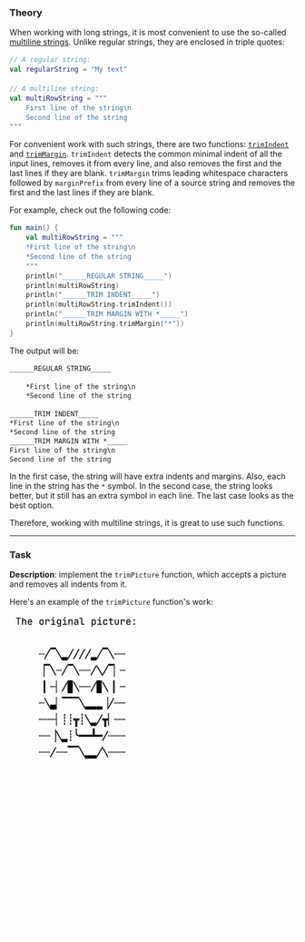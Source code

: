 ### Theory

When working with long strings, it is most convenient to use the so-called [multiline strings](https://kotlinlang.org/docs/coding-conventions.html#strings).
Unlike regular strings, they are enclosed in triple quotes:
```kotlin
// A regular string:
val regularString = "My text"

// A multiline string:
val multiRowString = """
    First line of the string\n
    Second line of the string
"""
```

For convenient work with such strings, there are two functions: [`trimIndent`](https://kotlinlang.org/api/latest/jvm/stdlib/kotlin.text/trim-indent.html) and [`trimMargin`](https://kotlinlang.org/api/latest/jvm/stdlib/kotlin.text/trim-margin.html).
`trimIndent` detects the common minimal indent of all the input lines, 
removes it from every line, and also removes the first and the last lines 
if they are blank.
`trimMargin` trims leading whitespace characters 
followed by `marginPrefix` from every line of a source string and removes 
the first and the last lines if they are blank.

For example, check out the following code:
```kotlin
fun main() {
    val multiRowString = """
    *First line of the string\n
    *Second line of the string
    """
    println("______REGULAR STRING_____")
    println(multiRowString)
    println("______TRIM INDENT_____")
    println(multiRowString.trimIndent())
    println("______TRIM MARGIN WITH *_____")
    println(multiRowString.trimMargin("*"))
}
```

The output will be:

```text
______REGULAR STRING_____

    *First line of the string\n
    *Second line of the string
    
______TRIM INDENT_____
*First line of the string\n
*Second line of the string
______TRIM MARGIN WITH *_____
First line of the string\n
Second line of the string
```

In the first case, the string will have extra indents and margins. 
Also, each line in the string has the `*` symbol.
In the second case, the string looks better, but it still has an extra symbol in each line.
The last case looks as the best option.

Therefore, working with multiline strings, it is great to use such functions.

___

### Task

**Description**: implement the `trimPicture` function, which accepts a picture and removes all indents from it. 

Here's an example of the `trimPicture` function's work:

![`trimPicture` function work](../../../utils/src/main/resources/images/part1/AlmostDone/trimmed_picture.gif "`trimPicture` function work")

